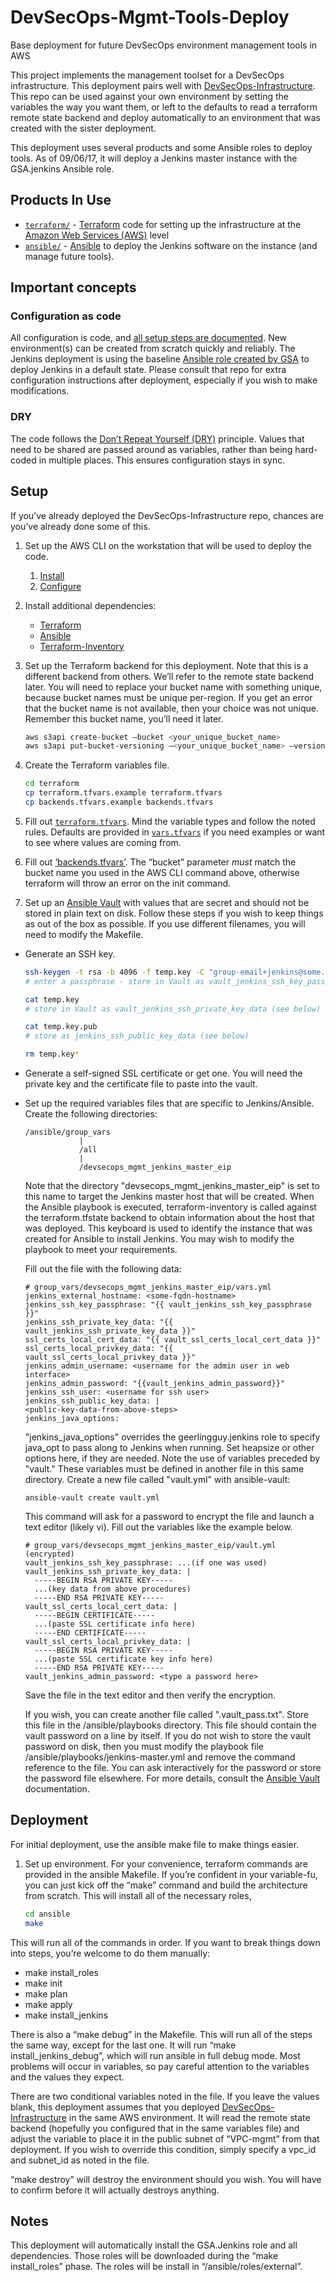 # DevSecOps-Mgmt-Tools-Deploy
Base deployment for future DevSecOps environment management tools in AWS

This project implements the management toolset for a DevSecOps infrastructure. This deployment pairs well with [DevSecOps-Infrastructure](https://github.com/GSA/DevSecOps-Infrastructure). This repo can be used against your own environment by setting the variables the way you want them, or left to the defaults to read a terraform remote state backend and deploy automatically to an environment that was created with the sister deployment.

This deployment uses several products and some Ansible roles to deploy tools. As of 09/06/17, it will deploy a Jenkins master instance with the GSA.jenkins Ansible role.

## Products In Use

* [`terraform/`](terraform/) - [Terraform](https://www.terraform.io/) code for setting up the infrastructure at the [Amazon Web Services (AWS)](https://aws.amazon.com/) level
* [`ansible/`](ansible/) - [Ansible](http://www.ansible.com) to deploy the Jenkins software on the instance (and manage future tools).

## Important concepts

### Configuration as code

All configuration is code, and [all setup steps are documented](#setup). New environment(s) can be created from scratch quickly and reliably. The Jenkins deployment is using the baseline [Ansible role created by GSA](https://github.com/GSA/Jenkins-deploy) to deploy Jenkins in a default state. Please consult that repo for extra configuration instructions after deployment, especially if you wish to make modifications.

### DRY

The code follows the [Don’t Repeat Yourself (DRY)](https://en.wikipedia.org/wiki/Don%27t_repeat_yourself) principle. Values that need to be shared are passed around as variables, rather than being hard-coded in multiple places. This ensures configuration stays in sync.

## Setup

If you’ve already deployed the DevSecOps-Infrastructure repo, chances are you’ve already done some of this.

1. Set up the AWS CLI on the workstation that will be used to deploy the code.
    1. [Install](https://docs.aws.amazon.com/cli/latest/userguide/installing.html)
    1. [Configure](https://docs.aws.amazon.com/cli/latest/userguide/cli-chap-getting-started.html)
1. Install additional dependencies:
    * [Terraform](https://www.terraform.io/)
    * [Ansible](http://www.ansible.com/)
    * [Terraform-Inventory](https://github.com/adammck/terraform-inventory)
         
1. Set up the Terraform backend for this deployment. Note that this is a different backend from others. We’ll refer to the remote state backend later. You will need to replace your bucket name with something unique, because bucket names must be unique per-region. If you get an error that the bucket name is not available, then your choice was not unique. Remember this bucket name, you’ll need it later.

    ```sh
    aws s3api create-bucket —bucket <your_unique_bucket_name>
    aws s3api put-bucket-versioning —<your_unique_bucket_name> —versioning-configuration Status=Enabled
    ```

1. Create the Terraform variables file.

    ```sh
    cd terraform
    cp terraform.tfvars.example terraform.tfvars
    cp backends.tfvars.example backends.tfvars
    ```

1. Fill out [`terraform.tfvars`](terraform/terraform.tfvars.example). Mind the variable types and follow the noted rules. Defaults are provided in [`vars.tfvars`](Terraform/vars.tfvars) if you need examples or want to see where values are coming from.

1. Fill out [‘backends.tfvars’](terraform/backends.tfvars.example). The “bucket” parameter *must* match the bucket name you used in the AWS CLI command above, otherwise terraform will throw an error on the init command.

1. Set up an [Ansible Vault](https://docs.ansible.com/ansible/playbooks_vault.html) with values that are secret and should not be stored in plain text on disk. Follow these steps if you wish to keep things as out of the box as possible. If you use different filenames, you will need to modify the Makefile.

* Generate an SSH key.

    ```sh
    ssh-keygen -t rsa -b 4096 -f temp.key -C "group-email+jenkins@some.gov"
    # enter a passphrase - store in Vault as vault_jenkins_ssh_key_passphrase (see below)

    cat temp.key
    # store in Vault as vault_jenkins_ssh_private_key_data (see below)

    cat temp.key.pub
    # store as jenkins_ssh_public_key_data (see below)

    rm temp.key*
    ```

* Generate a self-signed SSL certificate or get one. You will need the private key and the certificate file to paste into the vault.

* Set up the required variables files that are specific to Jenkins/Ansible. Create the following directories:

    ````
    /ansible/group_vars
                |
                /all
                |
                /devsecops_mgmt_jenkins_master_eip
    ````

    Note that the directory "devsecops_mgmt_jenkins_master_eip" is set to this name to target the Jenkins master host that will be created. When the Ansible playbook is executed, terraform-inventory is called against the terraform.tfstate backend to obtain information about the host that was deployed. This keyboard is used to identify the instance that was created for Ansible to install Jenkins. You may wish to modify the playbook to meet your requirements.

    Fill out the file with the following data:

    ````
    # group_vars/devsecops_mgmt_jenkins_master_eip/vars.yml
    jenkins_external_hostname: <some-fqdn-hostname>
    jenkins_ssh_key_passphrase: "{{ vault_jenkins_ssh_key_passphrase }}"
    jenkins_ssh_private_key_data: "{{ vault_jenkins_ssh_private_key_data }}"
    ssl_certs_local_cert_data: "{{ vault_ssl_certs_local_cert_data }}"
    ssl_certs_local_privkey_data: "{{ vault_ssl_certs_local_privkey_data }}"
    jenkins_admin_username: <username for the admin user in web interface>
    jenkins_admin_password: "{{vault_jenkins_admin_password}}"
    jenkins_ssh_user: <username for ssh user>
    jenkins_ssh_public_key_data: |
    <public-key-data-from-above-steps>
    jenkins_java_options: 
    ````

    "jenkins_java_options" overrides the geerlingguy.jenkins role to specify java_opt to pass along to Jenkins when running. Set heapsize or other options here, if they are needed. Note the use of variables preceded by "vault." These variables must be defined in another file in this same directory. Create a new file called "vault.yml" with ansible-vault:

    ````
    ansible-vault create vault.yml
    ````

    This command will ask for a password to encrypt the file and launch a text editor (likely vi). Fill out the variables like the example below.

    ````
    # group_vars/devsecops_mgmt_jenkins_master_eip/vault.yml (encrypted)
    vault_jenkins_ssh_key_passphrase: ...(if one was used)
    vault_jenkins_ssh_private_key_data: |
      -----BEGIN RSA PRIVATE KEY-----
      ...(key data from above procedures)
      -----END RSA PRIVATE KEY-----
    vault_ssl_certs_local_cert_data: |
      -----BEGIN CERTIFICATE-----
      ...(paste SSL certificate info here)
      -----END CERTIFICATE-----
    vault_ssl_certs_local_privkey_data: |
      -----BEGIN RSA PRIVATE KEY-----
      ...(paste SSL certificate key info here)
      -----END RSA PRIVATE KEY-----
    vault_jenkins_admin_password: <type a password here>
    ````

    Save the file in the text editor and then verify the encryption.

    If you wish, you can create another file called ".vault_pass.txt". Store this file in the /ansible/playbooks directory. This file should contain the vault password on a line by itself. If you do not wish to store the vault password on disk, then you must modify the playbook file /ansible/playbooks/jenkins-master.yml and remove the command reference to the file. You can ask interactively for the password or store the password file elsewhere. For more details, consult the [Ansible Vault](https://docs.ansible.com/ansible/playbooks_vault.html) documentation.

## Deployment

For initial deployment, use the ansible make file to make things easier.

1. Set up environment. For your convenience, terraform commands are provided in the ansible Makefile. If you’re confident in your variable-fu, you can just kick off the “make” command and build the architecture from scratch. This will install all of the necessary roles, 

    ```sh
    cd ansible
    make
    ```
This will run all of the commands in order. If you want to break things down into steps, you’re welcome to do them manually:

* make install_roles
* make init
* make plan
* make apply
* make install_jenkins

There is also a “make debug” in the Makefile. This will run all of the steps the same way, except for the last one. It will run “make install_jenkins_debug”, which will run ansible in full debug mode. Most problems will occur in variables, so pay careful attention to the variables and the values they expect.

There are two conditional variables noted in the file. If you leave the values blank, this deployment assumes that you deployed [DevSecOps-Infrastructure](https://github.com/GSA/DevSecOps-Infrastructure) in the same AWS environment. It will read the remote state backend (hopefully you configured that in the same variables file) and adjust the variable to place it in the public subnet of “VPC-mgmt” from that deployment. If you wish to override this condition, simply specify a vpc_id and subnet_id as noted in the file.

“make destroy” will destroy the environment should you wish. You will have to confirm before it will actually destroys anything.

## Notes

This deployment will automatically install the GSA.Jenkins role and all dependencies. Those roles will be downloaded during the “make install_roles” phase. The roles will be install in “/ansible/roles/external”.